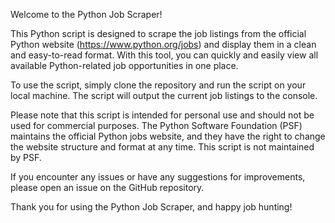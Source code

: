Welcome to the Python Job Scraper!

This Python script is designed to scrape the job listings from the official Python website (https://www.python.org/jobs) and display them in a clean and easy-to-read format. With this tool, you can quickly and easily view all available Python-related job opportunities in one place.

To use the script, simply clone the repository and run the script on your local machine. The script will output the current job listings to the console.

Please note that this script is intended for personal use and should not be used for commercial purposes. The Python Software Foundation (PSF) maintains the official Python jobs website, and they have the right to change the website structure and format at any time. This script is not maintained by PSF.

If you encounter any issues or have any suggestions for improvements, please open an issue on the GitHub repository.

Thank you for using the Python Job Scraper, and happy job hunting!
